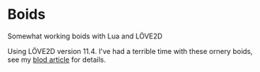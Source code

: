 # Boids
Somewhat working boids with Lua and LÖVE2D

Using LÖVE2D version 11.4. I've had a terrible time with these ornery boids, see my [blod article](https://kontraux.github.io/Do-a-Lua/boids.html) for details.
